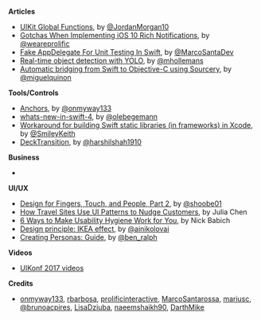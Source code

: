 
**Articles**

* [UIKit Global Functions](https://medium.com/the-traveled-ios-developers-guide/uikit-global-functions-b38250c0ed5c), by [@JordanMorgan10](https://twitter.com/JordanMorgan10)
* [Gotchas When Implementing iOS 10 Rich Notifications](https://www.prolificinteractive.com/2017/05/11/gotchas-implementing-ios-10-rich-notifications/), by [@weareprolific](https://twitter.com/weareprolific)
* [Fake AppDelegate For Unit Testing In Swift](https://marcosantadev.com/fake-appdelegate-unit-testing-swift/), by [@MarcoSantaDev](https://twitter.com/MarcoSantaDev)
* [Real-time object detection with YOLO](http://machinethink.net/blog/object-detection-with-yolo/), by [@mhollemans](https://twitter.com/mhollemans)
* [Automatic bridging from Swift to Objective-C using Sourcery](https://miqu.me/blog/2017/05/21/automatic-bridging-from-swift-to-objective-c-using-sourcery/), by [@miguelquinon](https://twitter.com/miguelquinon)


**Tools/Controls**

* [Anchors](https://github.com/onmyway133/Anchors), by [@onmyway133](https://github.com/onmyway133)
* [whats-new-in-swift-4](https://github.com/ole/whats-new-in-swift-4), by [@olebegemann](https://twitter.com/olebegemann)
* [Workaround for building Swift static libraries (in frameworks) in Xcode](https://github.com/keith/swift-staticlibs), by [@SmileyKeith](https://twitter.com/SmileyKeith)
* [DeckTransition](https://github.com/HarshilShah/DeckTransition), by [@harshilshah1910](https://twitter.com/harshilshah1910)

**Business**

*

**UI/UX**

* [Design for Fingers, Touch, and People, Part 2](http://www.uxmatters.com/mt/archives/2017/05/design-for-fingers-touch-and-people-part-2.php), by [@shoobe01](https://twitter.com/shoobe01)
* [How Travel Sites Use UI Patterns to Nudge Customers](https://www.appcues.com/blog/travel-sites-customer-engagement), by Julia Chen
* [6 Ways to Make Usability Hygiene Work for You](https://www.webdesignerdepot.com/2017/05/6-ways-to-make-usability-hygiene-work-for-you/), by Nick Babich
* [Design principle: IKEA effect](https://uxplanet.org/design-principle-ikea-effect-2d908b2de81), by [@ainikolovai](https://twitter.com/ainikolov)
* [Creating Personas: Guide](https://blog.prototypr.io/personas-74c4e1c12ee2), by [@ben_ralph](https://twitter.com/ben_ralph)

**Videos**

* [UIKonf 2017 videos](https://www.youtube.com/playlist?list=PLdr22uU_wISqntV4tQmx9H6sj9gMtj7nG)

**Credits**

* [onmyway133](https://github.com/onmyway133), [rbarbosa](https://github.com/rbarbosa), [prolificinteractive](https://github.com/prolificinteractive), [MarcoSantarossa](https://github.com/MarcoSantarossa), [mariusc](https://github.com/mariusc), [@brunoacpires](https://twitter.com/brunoacpires), [LisaDziuba](https://github.com/lisadziuba), [naeemshaikh90](https://github.com/naeemshaikh90), [DarthMike](https://github.com/DarthMike)